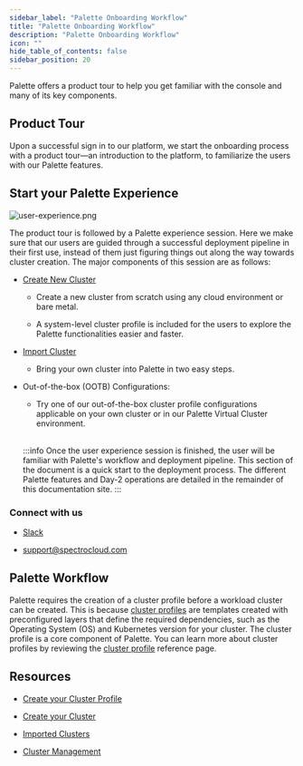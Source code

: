 ```yaml
---
sidebar_label: "Palette Onboarding Workflow"
title: "Palette Onboarding Workflow"
description: "Palette Onboarding Workflow"
icon: ""
hide_table_of_contents: false
sidebar_position: 20
---
```


Palette offers a product tour to help you get familiar with the console and many of its key components.

## Product Tour
Upon a successful sign in to our platform, we start the onboarding process with a product tour—an introduction to the platform, to familiarize the users with our Palette features.


## Start your Palette Experience

![user-experience.png](/user-experience.png)


The product tour is followed by a Palette experience session.  Here we make sure that our users are guided through a successful deployment pipeline in their first use, instead of them just figuring things out along the way towards cluster creation.  The major components of this session are as follows:

* [Create New Cluster](../clusters/clusters.md)

  * Create a new cluster from scratch using any cloud environment or bare metal.

  * A system-level cluster profile is included for the users to explore the Palette functionalities easier and faster.

* [Import Cluster](../clusters/imported-clusters/cluster-import.md)
  * Bring your own cluster into Palette in two easy steps.

* Out-of-the-box (OOTB) Configurations:
  * Try one of our out-of-the-box cluster profile configurations applicable on your own cluster or in our Palette Virtual Cluster environment.

  <br />

  :::info
  Once the user experience session is finished, the user will be familiar with Palette's workflow and deployment pipeline. This section of the document is a quick start to the deployment process. The different Palette features and Day-2 operations are detailed in the remainder of this documentation site.
  :::


### Connect with us
* [Slack](https://spectrocloudcommunity.slack.com/join/shared_invite/zt-g8gfzrhf-cKavsGD_myOh30K24pImLA#/shared-invite/email)

* support@spectrocloud.com


## Palette Workflow

Palette requires the creation of a cluster profile before a workload cluster can be created. This is because [cluster profiles](../cluster-profiles/cluster-profiles.md) are
templates created with preconfigured layers that define the required dependencies, such as the Operating System (OS) and Kubernetes version for your cluster.  The cluster profile is a core component of Palette. You can learn more about cluster profiles by reviewing the [cluster profile](../cluster-profiles/cluster-profiles.md) reference page.

## Resources

* [Create your Cluster Profile](../cluster-profiles/task-define-profile.md)


* [Create your Cluster](../clusters/clusters.md)


* [Imported Clusters](../clusters/imported-clusters/cluster-import.md)


* [Cluster Management](../clusters/cluster-management/cluster-management.md)

